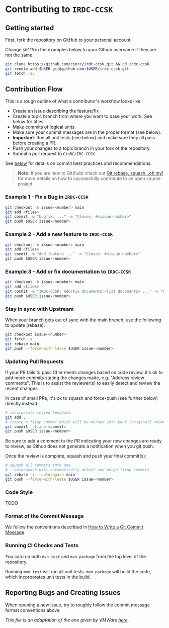 # Contributing to `IRDC-CCSK`

## Getting started

First, fork the repository on GitHub to your personal account.

Change `$USER` in the examples below to your Github username if they are not the
same.

```bash
git clone https://github.com/cinrc/irdc-ccsk.git && cd irdc-ccsk
git remote add $USER git@github.com:$USER/irdc-ccsk.git
git fetch -av
```

## Contribution Flow

This is a rough outline of what a contributor's workflow looks like:

- Create an issue describing the feature/fix
- Create a topic branch from where you want to base your work. See below for titles
- Make commits of logical units.
- Make sure your commit messages are in the proper format (see below).
- **Important**: Run all unit tests (see below) and make sure they all pass before creating a PR.
- Push your changes to a topic branch in your fork of the repository.
- Submit a pull request to `CinRC/IRC-CCSK`.

See [below](#format-of-the-commit-message) for details on commit best practices
and recommendations.

> **Note:** If you are new to Git(hub) check out [Git rebase, squash...oh
> my!](https://www.mgasch.com/2021/05/git-basics/) for more details on how to
> successfully contribute to an open source project.
### Example 1 - Fix a Bug in `IRDC-CCSK`

```bash
git checkout -b issue-<number> main
git add <files>
git commit -m "bugfix: ..." -m "Closes: #<issue-number>"
git push $USER issue-<number>
```

### Example 2 - Add a new feature to `IRDC-CCSK`

```bash
git checkout -b issue-<number> main
git add <files>
git commit -m "Add feature ..." -m "Closes: #<issue-number>"
git push $USER issue-<number>
```

### Example 3 - Add or fix documentation to `IRDC-CCSK`

```bash
git checkout -b issue-<number> main
git add <files>
git commit -m "IRDC-CCSK: Add/Fix documents:<list documents> ..." -m "Closes: #<issue-number>"
git push $USER issue-<number>
```

### Stay in sync with Upstream

When your branch gets out of sync with the main branch, use the
following to update (rebase):

```bash
git checkout issue-<number>
git fetch -a
git rebase main
git push --force-with-lease $USER issue-<number>
```

### Updating Pull Requests

If your PR fails to pass CI or needs changes based on code review, it's ok to
add more commits stating the changes made, e.g. "Address review comments". This
is to assist the reviewer(s) to easily detect and review the recent changes.

In case of small PRs, it's ok to squash and force-push (see further below)
directly instead.

```bash
# incorporate review feedback
git add .
# create a fixup commit which will be merged into your (original) <commit>
git commit --fixup <commit>
git push $USER issue-<number>
```

Be sure to add a comment to the PR indicating your new changes are ready to
review, as Github does not generate a notification when you git push.

Once the review is complete, squash and push your final commit(s):

```bash
# squash all commits into one
# --autosquash will automatically detect and merge fixup commits
git rebase -i --autosquash main
git push --force-with-lease $USER issue-<number>
```

### Code Style

TODO

### Format of the Commit Message

We follow the conventions described in [How to Write a Git Commit
Message](http://chris.beams.io/posts/git-commit/).

### Running CI Checks and Tests
You can run both `mvn test` and `mvn package` from the top level of the
repository.

Running `mvn test` will run all unit tests. `mvn package` will build the code, which incorporates unit tests in the build.

## Reporting Bugs and Creating Issues

When opening a new issue, try to roughly follow the commit message format
conventions above.

*This file is an adaptation of the one given by VMWare [here](https://github.com/vmware/govmom).*
